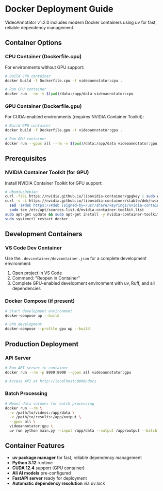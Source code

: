 # Docker Deployment Guide

VideoAnnotator v1.2.0 includes modern Docker containers using uv for fast, reliable dependency management.

## Container Options

### CPU Container (Dockerfile.cpu)
For environments without GPU support:

```bash
# Build CPU container
docker build -f Dockerfile.cpu -t videoannotator:cpu .

# Run CPU container
docker run --rm -v $(pwd)/data:/app/data videoannotator:cpu
```

### GPU Container (Dockerfile.gpu)
For CUDA-enabled environments (requires NVIDIA Container Toolkit):

```bash
# Build GPU container
docker build -f Dockerfile.gpu -t videoannotator:gpu .

# Run GPU container
docker run --gpus all --rm -v $(pwd)/data:/app/data videoannotator:gpu
```

## Prerequisites

### NVIDIA Container Toolkit (for GPU)
Install NVIDIA Container Toolkit for GPU support:

```bash
# Ubuntu/Debian
curl -fsSL https://nvidia.github.io/libnvidia-container/gpgkey | sudo gpg --dearmor -o /usr/share/keyrings/nvidia-container-toolkit-keyring.gpg
curl -s -L https://nvidia.github.io/libnvidia-container/stable/deb/nvidia-container-toolkit.list | \
  sed 's#deb https://#deb [signed-by=/usr/share/keyrings/nvidia-container-toolkit-keyring.gpg] https://#g' | \
  sudo tee /etc/apt/sources.list.d/nvidia-container-toolkit.list
sudo apt-get update && sudo apt-get install -y nvidia-container-toolkit
sudo systemctl restart docker
```

## Development Containers

### VS Code Dev Container
Use the `.devcontainer/devcontainer.json` for a complete development environment:

1. Open project in VS Code
2. Command: "Reopen in Container"
3. Complete GPU-enabled development environment with uv, Ruff, and all dependencies

### Docker Compose (if present)
```bash
# Start development environment
docker-compose up --build

# GPU development
docker-compose --profile gpu up --build
```

## Production Deployment

### API Server
```bash
# Run API server in container
docker run --rm -p 8000:8000 --gpus all videoannotator:gpu

# Access API at http://localhost:8000/docs
```

### Batch Processing
```bash
# Mount data volumes for batch processing
docker run --rm \
  -v /path/to/videos:/app/data \
  -v /path/to/results:/app/output \
  --gpus all \
  videoannotator:gpu \
  uv run python main.py --input /app/data --output /app/output --batch
```

## Container Features

- **uv package manager** for fast, reliable dependency management
- **Python 3.12** runtime
- **CUDA 12.4** support (GPU container)
- **All AI models** pre-configured
- **FastAPI server** ready for deployment
- **Automatic dependency resolution** via uv.lock
